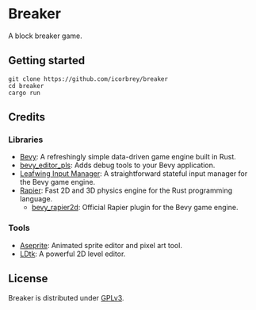 # Breaker

A block breaker game.

## Getting started

```
git clone https://github.com/icorbrey/breaker
cd breaker
cargo run
```

## Credits

### Libraries

- [Bevy](https://bevyengine.com): A refreshingly simple data-driven game engine built in Rust.
- [bevy_editor_pls](https://github.com/jakobhellermann/bevy_editor_pls): Adds debug tools to your Bevy application.
- [Leafwing Input Manager](https://github.com/Leafwing-Studios/leafwing-input-manager): A straightforward stateful input manager for the Bevy game engine.
- [Rapier](https://rapier.rs): Fast 2D and 3D physics engine for the Rust programming language.
  - [bevy_rapier2d](https://github.com/dimforge/bevy_rapier): Official Rapier plugin for the Bevy game engine.

### Tools

- [Aseprite](https://www.aseprite.org/): Animated sprite editor and pixel art tool.
- [LDtk](https://ldtk.io): A powerful 2D level editor. 

## License

Breaker is distributed under [GPLv3](./LICENSE.md).

